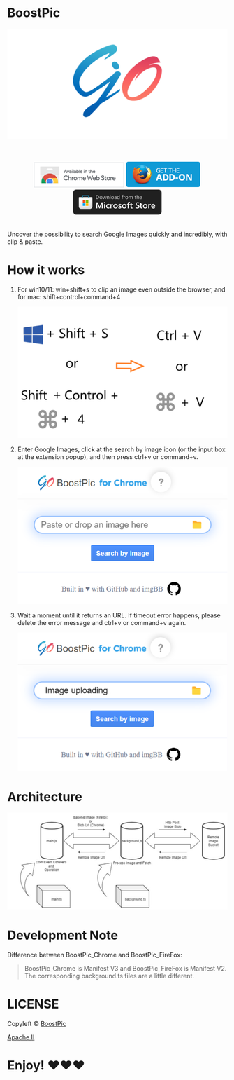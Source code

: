 # BoostPic

![BoostPic-landscape-1280.png](backup/SLKfIsvX9ikBWry.png)

<p align="center">
  <br/><br/>
  <a href="https://chrome.google.com/webstore/detail/boostpic/pmpogggmiaehmjempogkkklfckignfgl">
    <img src="backup/6h5OLE48wzolUFk.png" alt="Chrome Web Store"></a>
  <a href="https://addons.mozilla.org/addon/boostpic/">
    <img src="backup/4JM8Gkh92RCmFbu.png" alt="Firefox add-ons"></a>
  <a href="https://microsoftedge.microsoft.com/addons/detail/boostpic-search-google-/gbceodegcdpdjhppfmkekfnhaibaiail">
    <img src="backup/X9SWFjvkNafyu3Kq.png" alt="Opera add-ons">
</a>
  <br/><br/>
</p>

Uncover the possibility to search Google Images quickly and incredibly, with clip & paste.

# How it works

1. For win10/11: win+shift+s to clip an image even outside the browser, and for mac: shift+control+command+4

   ![BoostPicKeyChain_final.png](backup/KMokcDyd1nWjBe9.png)

2. Enter Google Images, click at the search by image icon (or the input box at the extension popup), and then press ctrl+v or command+v.

   ![Step1](backup/tmUM26hDsRX7Lf9.png)

3. Wait a moment until it returns an URL. If timeout error happens, please delete the error message and ctrl+v or command+v again.

   ![step3](backup/6zhQKJNR3XskGB2.png)

# Architecture

![Architecture](backup/3FgBOJtfUK8ICTA.png)

# Development Note

Difference between BoostPic_Chrome and BoostPic_FireFox:

> BoostPic_Chrome is Manifest V3 and BoostPic_FireFox is Manifest V2. The corresponding background.ts files are a little different.

# LICENSE

Copyleft © [BoostPic](https://github.com/boostpic/boostpic)

[Apache II](./LICENSE)

# Enjoy! &#9829;&#9829;&#9829;
